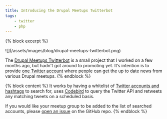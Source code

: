```yaml
---
title: Introducing the Drupal Meetups Twitterbot
tags:
    - twitter
    - php
---
```

{% block excerpt %}
<p class="text-center" markdown="1">![](/assets/images/blog/drupal-meetups-twitterbot.png)</p>

The [Drupal Meetups Twitterbot][0] is a small project that I worked on a few months ago, but hadn't got around to promoting yet. It’s intention is to provide [one Twitter account][1] where people can get the up to date news from various Drupal meetups.
{% endblock %}

{% block content %}
It works by having a whitelist of [Twitter accounts and hashtags][2] to search for, uses [Codebird][3] to query the Twitter API and retweets any matching tweets on a scheduled basis.

If you would like your meetup group to be added to the list of searched accounts, please [open an issue][4] on the GitHub repo.
{% endblock %}

[0]: https://github.com/opdavies/drupal-meetups-twitterbot
[1]: https://twitter.com/drupal_meetups
[2]: https://github.com/opdavies/drupal-meetups-twitterbot/blob/master/bootstrap/config.php
[3]: https://www.jublo.net/projects/codebird/php
[4]: https://github.com/opdavies/drupal-meetups-twitterbot/issues/new
